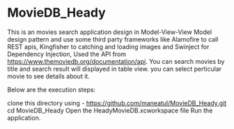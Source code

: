 # MovieDB_Heady
This is an movies search application design in Model-View-View Model design pattern and use some third party frameworks like Alamofire to call REST apis, Kingfisher to catching and loading images and Swinject for Dependency Injection, Used the API from https://www.themoviedb.org/documentation/api. You can search movies by title and search result will displayed in table view. you can select perticular movie to see details about it.

Below are the execution steps:

clone this directory using - https://github.com/maneatul/MovieDB_Heady.git
cd MovieDB_Heady
Open the HeadyMovieDB.xcworkspace file
Run the application.
